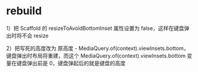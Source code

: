 # rebuild

1）把 Scaffold 的 resizeToAvoidBottomInset 属性设置为 false，这样在键盘弹出时将不会 resize

2）把写死的高度改为 原高度 - MediaQuery.of(context).viewInsets.bottom，键盘弹出时布局将重建，而这个 MediaQuery.of(context).viewInsets.bottom 变量在键盘弹出前是 0，键盘弹起后的就是键盘的高度
